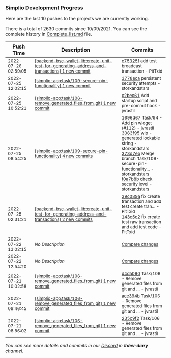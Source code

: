
### Simplio Development Progress

Here are the last 10 pushes to the projects we are currently working.

There is a total of 2630 commits since 10/09/2021. You can see the complete history in
 [Complete_list.md](Complete_list.md) file.

| Push Time | Description | Commits |
| --- | --- | --- |
| <sub>2022-07-26 02:59:05</sub> | <sub>[[backend-bsc-wallet-lib:create\-unit\-test\-for\-generating\-address\-and\-transactions] 1 new commit](https://github.com/SimplioOfficial/backend-bsc-wallet-lib/commit/c75325fe95dc95da123cae9d25de429aa6f50b3e)</sub> | <sub>[c75325f](https://github.com/SimplioOfficial/backend-bsc-wallet-lib/commit/c75325fe95dc95da123cae9d25de429aa6f50b3e) add test broadcast transaction - PitTxid</sub> |
| <sub>2022-07-25 12:02:15</sub> | <sub>[[simplio-app:task/109\-secure\-pin\-functionality] 1 new commit](https://github.com/SimplioOfficial/simplio-app/commit/3778ecae40ea7f4928674ef2a2c6224fd9fc8d69)</sub> | <sub>[3778eca](https://github.com/SimplioOfficial/simplio-app/commit/3778ecae40ea7f4928674ef2a2c6224fd9fc8d69) persistent security attempts - storkandstars</sub> |
| <sub>2022-07-25 10:52:21</sub> | <sub>[[simplio-app:task/106\-remove\_generated\_files\_from\_git] 1 new commit](https://github.com/SimplioOfficial/simplio-app/commit/c2bec619ca88dc516851e74bfe5b8f6971f1891b)</sub> | <sub>[c2bec61](https://github.com/SimplioOfficial/simplio-app/commit/c2bec619ca88dc516851e74bfe5b8f6971f1891b) Add startup script and pre-commit hook - jvrastil</sub> |
| <sub>2022-07-25 08:54:25</sub> | <sub>[[simplio-app:task/109\-secure\-pin\-functionality] 4 new commits](https://github.com/SimplioOfficial/simplio-app/compare/ddca6c26d5ba...f0a7b8b720b2)</sub> | <sub>[1696d67](https://github.com/SimplioOfficial/simplio-app/commit/1696d677ef20ad9a80064b3f3b168b71d64b7acc) Task/94 - Add pin widget (#112) - jvrastil<br>[3063f95](https://github.com/SimplioOfficial/simplio-app/commit/3063f958fa6cd40fd330a13cb771d18e7121568b) wip - generated lockable string - storkandstars<br>[373d7eb](https://github.com/SimplioOfficial/simplio-app/commit/373d7ebf5afee32fe27f1483f7c49c19fab793db) Merge branch 'task/109-secure-pin-functionality... - storkandstars<br>[f0a7b8b](https://github.com/SimplioOfficial/simplio-app/commit/f0a7b8b720b265a2a6783a518e4cd767b6b06124) check security level - storkandstars</sub> |
| <sub>2022-07-25 02:31:21</sub> | <sub>[[backend-bsc-wallet-lib:create\-unit\-test\-for\-generating\-address\-and\-transactions] 2 new commits](https://github.com/SimplioOfficial/backend-bsc-wallet-lib/compare/567c017e53d2...143c5c23d8b4)</sub> | <sub>[39c089a](https://github.com/SimplioOfficial/backend-bsc-wallet-lib/commit/39c089aca74ed227cd0ae1e80dbaa287418f0c15) fix create transaction and add test create tran... - PitTxid<br>[143c5c2](https://github.com/SimplioOfficial/backend-bsc-wallet-lib/commit/143c5c23d8b4c75b7871e7ddef96c2e2510aec2b) fix create test raw transaction and add test code - PitTxid</sub> |
| <sub>2022-07-22 13:02:15</sub> | <sub>_No Description_</sub> | <sub>[Compare changes](https://github.com/SimplioOfficial/simplio-app/compare/9840decee480...eaf93fd2e804)</sub> |
| <sub>2022-07-22 12:54:20</sub> | <sub>_No Description_</sub> | <sub>[Compare changes](https://github.com/SimplioOfficial/simplio-app/compare/d4da0909f3f0...9840decee480)</sub> |
| <sub>2022-07-21 10:02:58</sub> | <sub>[[simplio-app:task/106\-remove\_generated\_files\_from\_git] 1 new commit](https://github.com/SimplioOfficial/simplio-app/commit/d4da0909f3f0f024435d249f90eb86a0daa21bfd)</sub> | <sub>[d4da090](https://github.com/SimplioOfficial/simplio-app/commit/d4da0909f3f0f024435d249f90eb86a0daa21bfd) Task/106 - Remove generated files from git and ... - jvrastil</sub> |
| <sub>2022-07-21 09:46:45</sub> | <sub>[[simplio-app:task/106\-remove\_generated\_files\_from\_git] 1 new commit](https://github.com/SimplioOfficial/simplio-app/commit/aee394b092682417056f21a4037a6f00fa64a064)</sub> | <sub>[aee394b](https://github.com/SimplioOfficial/simplio-app/commit/aee394b092682417056f21a4037a6f00fa64a064) Task/106 - Remove generated files from git and ... - jvrastil</sub> |
| <sub>2022-07-21 08:56:02</sub> | <sub>[[simplio-app:task/106\-remove\_generated\_files\_from\_git] 1 new commit](https://github.com/SimplioOfficial/simplio-app/commit/235c9f29548cb330022617c8fd265ff1ee551023)</sub> | <sub>[235c9f2](https://github.com/SimplioOfficial/simplio-app/commit/235c9f29548cb330022617c8fd265ff1ee551023) Task/106 - Remove generated files from git and ... - jvrastil</sub> |

_You can see more details and commits in our [Discord](https://discord.gg/aKhjuwZmdP) in **#dev-diary** channel._
